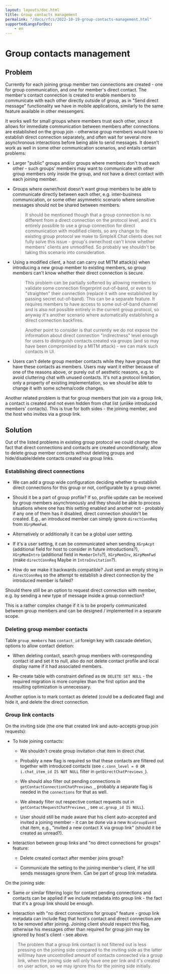 ```yaml
---
layout: layouts/doc.html
title: Group contacts management
permalink: "/docs/rfcs/2022-10-19-group-contacts-management.html"
supportedLangsForDoc:
    - en
---
```

# Group contacts management

## Problem

Currently for each joining group member two connections are created - one for group communication, and one for member's direct contact. The member's contact connection is created to enable members to communicate with each other directly outside of group, as in "Send direct message" functionality we have in mobile applications, similarly to the same feature available in other messengers.

It works well for small groups where members trust each other, since it allows for immediate communication between members after connections are established on the group join - otherwise group members would have to establish direct connection separately, and often wait for several more asynchronous interactions before being able to send messages. It doesn't work as well in some other communication scenarios, and entails certain problems:

- Larger "public" groups and/or groups where members don't trust each other - such groups' members may want to communicate with other group members only inside the group, and not have a direct contact with each joining member.

- Groups where owner/host doesn't want group members to be able to communicate directly between each other, e.g. inter-business communication, or some other asymmetric scenario where sensitive messages should not be shared between members.

  > It should be mentioned though that a group connection is no different from a direct connection on the protocol level, and it's entirely possible to use a group connection for direct communication with modified clients, so any change to the existing group protocol we make to SimpleX Chat clients does not fully solve this issue - group's owner/host can't know whether members' clients are unmodified. So probably we shouldn't be taking this scenario into consideration.

- Using a modified client, a host can carry out MITM attack(s) when introducing a new group member to existing members, so group members can't know whether their direct connection is secure.

  > This problem can be partially softened by allowing members to validate some connection fingerprint out-of-band, or even to "straighten" their connection (replace it with one established by passing secret out-of-band). This can be a separate feature. It requires members to have access to some out-of-band channel and is also not possible entirely in the current group protocol, so anyway it's another scenario where automatically establishing a direct connection backfires.

  > Another point to consider is that currently we do not expose the information about direct connection "indirectness" level enough for users to distinguish contacts created via groups (and so may have been compromised by a MITM attack) - we can mark such contacts in UI.

- Users can't delete group member contacts while they have groups that have these contacts as members. Users may want it either because of one of the reasons above, or purely out of aesthetic reasons, e.g. to avoid cluttering chat with unused contacts. It's not a protocol limitation, only a property of existing implementation, so we should be able to change it with some schema/code changes.

Another related problem is that for group members that join via a group link, a contact is created and not even hidden from chat list (unlike introduced members' contacts). This is true for both sides - the joining member, and the host who invites via a group link.

## Solution

Out of the listed problems in existing group protocol we could change the fact that direct connections and contacts are created unconditionally, allow to delete group member contacts without deleting groups and hide/disable/delete contacts created via group links.

### Establishing direct connections

- We can add a group wide configuration deciding whether to establish direct connections for this group or not, configurable by a group owner.

- Should it be a part of group profile? If so, profile update can be received by group members asynchronously and they should be able to process situations where one has this setting enabled and another not - probably if any one of them has it disabled, direct connection shouldn't be created. E.g., an introduced member can simply ignore `directConnReq` from `XGrpMemFwd`.

- Alternatively or additionally it can be a global user setting.

- If it's a user setting, it can be communicated when sending `XGrpAcpt` (additional field for host to consider in future introductions?), `XGrpMemIntro` (additional field in `MemberInfo`?), `XGrpMemInv`, `XGrpMemFwd` (make `directConnReq` Maybe in `IntroInvitation`?).

- How do we make it backwards compatible? Just send an empty string in `directConnReq` so the attempt to establish a direct connection by the introduced member is failed?

Should there still be an option to request direct connection with member, e.g. by sending a new type of message inside a group connection?

This is a rather complex change if it is to be properly communicated between group members and can be designed / implemented in a separate scope.

### Deleting group member contacts

Table `group_members` has `contact_id` foreign key with cascade deletion, options to allow contact deletion:

- When deleting contact, search group members with corresponding contact id and set it to null, also do not delete contact profile and local display name if it had associated members.

- Re-create table with constraint defined as `ON DELETE SET NULL` - the required migration is more complex than the first option and the resulting optimization is unnecessary.

Another option is to mark contact as deleted (could be a dedicated flag) and hide it, and delete the direct connection. 

### Group link contacts

On the inviting side (the one that created link and auto-accepts group join requests):

- To hide joining contacts:

  - We shouldn't create group invitation chat item in direct chat.

  - Probably a new flag is required so that these contacts are filtered out together with introduced contacts (see `c.conn_level = 0 OR i.chat_item_id IS NOT NULL` filter in `getDirectChatPreviews_`).

  - We should also filter out pending connections in `getContactConnectionChatPreviews_`, probably a separate flag is needed in the `connections` for that as well.

  - We already filter out respective contact requests out in `getContactRequestChatPreviews_`, see `uc.group_id IS NULL`).

  - User should still be made aware that his client auto-accepted and invited a joining member - it can be done via a new `RcvGroupEvent` chat item, e.g., "invited a new contact X via group link" (should it be created as unread?).

- Interaction between group links and "no direct connections for groups" feature:

  - Delete created contact after member joins group?

  - Communicate the setting to the joining member's client, if he still sends messages ignore them. Can be part of group link metadata.

On the joining side:

  - Same or similar filtering logic for contact pending connections and contacts can be applied if we include metadata into group link - the fact that it's a group link should be enough.

  - Interaction with "no direct connections for groups" feature - group link metadata can include flag that host's contact and direct connection are to be removed after joining. Joining client should respect this flag, otherwise his messages other than required for group join may be ignored by host's client - see above.

> The problem that a group link contact is not filtered out is less pressing on the joining side compared to the inviting side as the latter will/may have uncontrolled amount of contacts connected via a group link, when the joining side will only have one per link and it's created on user action, so we may ignore this for the joining side initially.
